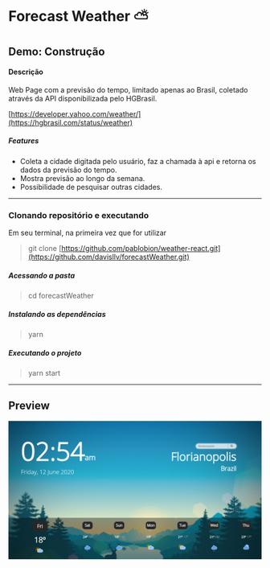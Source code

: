 # Forecast Weather ⛅
## Demo: **Construção**

#### Descrição

Web Page com a previsão do tempo, limitado apenas ao Brasil, coletado através da API disponibilizada pelo HGBrasil.

[https://developer.yahoo.com/weather/](https://hgbrasil.com/status/weather)

##### Features
- Coleta a cidade digitada pelo usuário, faz a chamada à api e retorna os dados da previsão do tempo.
- Mostra previsão ao longo da semana.
- Possibilidade de pesquisar outras cidades.

 - - -
### Clonando repositório e executando
Em seu terminal, na primeira vez que for utilizar
>git clone [https://github.com/pablobion/weather-react.git](https://github.com/davisllv/forecastWeather.git)

##### Acessando a pasta
>cd forecastWeather

##### Instalando as dependências
>yarn

##### Executando o projeto
>yarn start 

- - -
## Preview

![alt text](https://github.com/pablobion/weather-react/blob/master/image-preview.png?raw=true)
